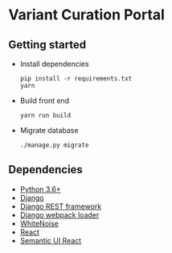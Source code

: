 # Variant Curation Portal

## Getting started

- Install dependencies

  ```
  pip install -r requirements.txt
  yarn
  ```

- Build front end

  ```
  yarn run build
  ```

- Migrate database

  ```
  ./manage.py migrate
  ```

## Dependencies

- [Python 3.6+](https://www.python.org/)
- [Django](https://www.djangoproject.com/)
- [Django REST framework](https://www.django-rest-framework.org/)
- [Django webpack loader](https://github.com/owais/django-webpack-loader)
- [WhiteNoise](https://pypi.org/project/whitenoise/)
- [React](https://reactjs.org/)
- [Semantic UI React](https://react.semantic-ui.com/)
